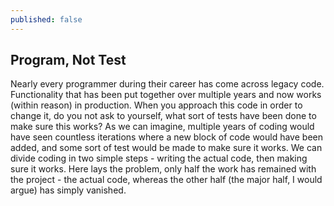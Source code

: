 ```yaml
---
published: false
---
```

## Program, Not Test

Nearly every programmer during their career has come across legacy code. Functionality that has been put together over multiple years and now works (within reason) in production. When you approach this code in order to change it, do you not ask to yourself, what sort of tests have been done to make sure this works? As we can imagine, multiple years of coding would have seen countless iterations where a new block of code would have been added, and some sort of test would be made to make sure it works. We can divide coding in two simple steps - writing the actual code, then making sure it works. Here lays the problem, only half the work has remained with the project - the actual code, whereas the other half (the major half, I would argue) has simply vanished.